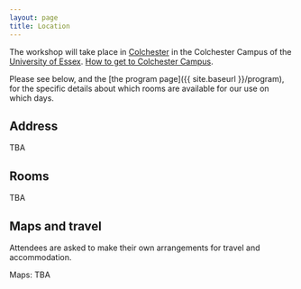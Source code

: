 ```yaml
---
layout: page
title: Location
---
```


The workshop will take place in 
[Colchester](https://en.wikipedia.org/wiki/Colchester)
in the Colchester Campus
of the
[University of Essex](https://www.essex.ac.uk/). [How to get to Colchester Campus](https://www.essex.ac.uk/life/colchester-campus/how-to-get-here).

Please see below, and the
[the program page]({{ site.baseurl }}/program),
for the specific details about which rooms are available
for our use on which days.

<h2>Address</h2>

TBA

<h2>Rooms</h2>

TBA

<h2>Maps and travel</h2>

Attendees are asked to make their own arrangements for travel and accommodation.

Maps: TBA
